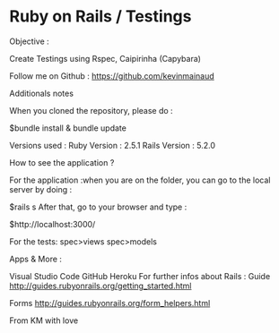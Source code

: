 # Ruby on Rails / Testings

Objective :

Create Testings using Rspec, Caipirinha (Capybara)

Follow me on Github : https://github.com/kevinmainaud

Additionals notes

When you cloned the repository, please do :

$bundle install & bundle update

Versions used : Ruby Version : 2.5.1 Rails Version : 5.2.0

How to see the application ?


For the application :when you are on the folder, you can go to the local server by doing :

$rails s
After that, go to your browser and type :

$http://localhost:3000/


For the tests: 
spec>views
spec>models



Apps & More :

Visual Studio Code GitHub Heroku For further infos about Rails : Guide http://guides.rubyonrails.org/getting_started.html

Forms http://guides.rubyonrails.org/form_helpers.html

From KM with love
